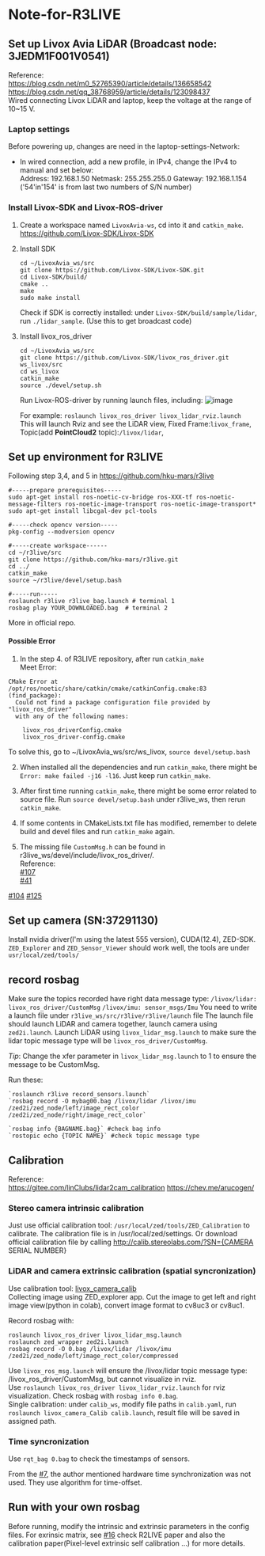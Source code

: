 # Note-for-R3LIVE

## Set up Livox Avia LiDAR (Broadcast node: 3JEDM1F001V0541)
Reference:  
https://blog.csdn.net/m0_52765390/article/details/136658542  
https://blog.csdn.net/qq_38768959/article/details/123098437  
Wired connecting Livox LiDAR and laptop, keep the voltage at the range of 10~15 V.

### Laptop settings
Before powering up, changes are need in the laptop-settings-Network:
- In wired connection, add a new profile, in IPv4, change the IPv4 to manual and set below:  
   Address: 192.168.1.50    Netmask: 255.255.255.0    Gateway: 192.168.1.154 ('54'in'154' is from last two numbers of S/N number)

### Install Livox-SDK and Livox-ROS-driver
1. Create a workspace named `LivoxAvia-ws`, cd into it and `catkin_make`.  
   https://github.com/Livox-SDK/Livox-SDK 
2. Install SDK   
   ```
   cd ~/LivoxAvia_ws/src
   git clone https://github.com/Livox-SDK/Livox-SDK.git
   cd Livox-SDK/build/
   cmake ..
   make
   sudo make install
   ```
   Check if SDK is correctly installed: under `Livox-SDK/build/sample/lidar`, run `./lidar_sample`. (Use this to get broadcast code)
   
4. Install livox_ros_driver
   ```
   cd ~/LivoxAvia_ws/src
   git clone https://github.com/Livox-SDK/livox_ros_driver.git ws_livox/src
   cd ws_livox
   catkin_make
   source ./devel/setup.sh
   ```
   Run Livox-ROS-driver by running launch files, including:
   ![image](https://github.com/AmberOlivia/Note-for-R3LIVE/assets/74347715/9b563386-fbff-4165-a795-dd9d2dfeab2a)

   For example: `roslaunch livox_ros_driver livox_lidar_rviz.launch`  
   This will launch Rviz and see the LiDAR view, Fixed Frame:`livox_frame`, Topic(add **PointCloud2** topic):`/livox/lidar`, 
   
## Set up environment for R3LIVE
Following step 3,4, and 5 in https://github.com/hku-mars/r3live  
```
#-----prepare prerequisites-----
sudo apt-get install ros-noetic-cv-bridge ros-XXX-tf ros-noetic-message-filters ros-noetic-image-transport ros-noetic-image-transport*
sudo apt-get install libcgal-dev pcl-tools

#-----check opencv version-----
pkg-config --modversion opencv

#-----create workspace------
cd ~/r3live/src
git clone https://github.com/hku-mars/r3live.git
cd ../
catkin_make
source ~/r3live/devel/setup.bash

#-----run-----
roslaunch r3live r3live_bag.launch # terminal 1
rosbag play YOUR_DOWNLOADED.bag  # terminal 2
```
More in official repo.

#### Possible Error
1. In the step 4. of R3LIVE repository, after run `catkin_make`  
Meet Error:
```
CMake Error at /opt/ros/noetic/share/catkin/cmake/catkinConfig.cmake:83 (find_package):
  Could not find a package configuration file provided by "livox_ros_driver"
  with any of the following names:

    livox_ros_driverConfig.cmake
    livox_ros_driver-config.cmake
```
To solve this, go to ~/LivoxAvia_ws/src/ws_livox, `source devel/setup.bash`

2. When installed all the dependencies and run `catkin_make`, there might be `Error: make failed -j16 -l16`.
   Just keep run `catkin_make`.

3. After first time running `catkin_make`, there might be some error related to source file.
   Run `source devel/setup.bash` under r3live_ws, then rerun `catkin_make`.

4. If some contents in CMakeLists.txt file has modified, remember to delete build and devel files and run `catkin_make` again.
5. The missing file `CustomMsg.h` can be found in r3live_ws/devel/include/livox_ros_driver/.  
Reference:  
[#107](https://github.com/Livox-SDK/livox_ros_driver/issues/107)  
[#41](https://github.com/Livox-SDK/livox_ros_driver/issues/41)

[#104](https://github.com/Livox-SDK/livox_ros_driver/issues/104)
[#125](https://github.com/Livox-SDK/livox_ros_driver/issues/125)

## Set up camera (SN:37291130)
Install nvidia driver(I'm using the latest 555 version), CUDA(12.4), ZED-SDK. 
`ZED_Explorer` and `ZED_Sensor_Viewer` should work well, the tools are under `usr/local/zed/tools/`

## record rosbag
Make sure the topics recorded have right data message type:
`/livox/lidar: livox_ros_driver/CustomMsg`
`/livox/imu: sensor_msgs/Imu`
You need to write a launch file under `r3live_ws/src/r3live/r3live/launch` file
The launch file should launch LiDAR and camera together, launch camera using `zed2i.launch`.
Launch LiDAR using `livox_lidar_msg.launch` to make sure the lidar topic message type will be `livox_ros_driver/CustomMsg`.

*Tip*: Change the xfer parameter in `livox_lidar_msg.launch` to 1 to ensure the message to be CustomMsg.

Run these:
```
`roslaunch r3live record_sensors.launch`  
`rosbag record -O mybag00.bag /livox/lidar /livox/imu /zed2i/zed_node/left/image_rect_color /zed2i/zed_node/right/image_rect_color`

`rosbag info {BAGNAME.bag}` #check bag info
`rostopic echo {TOPIC NAME}` #check topic message type
```

## Calibration
Reference:  
https://gitee.com/linClubs/lidar2cam_calibration
https://chev.me/arucogen/

### Stereo camera intrinsic calibration
Just use official calibration tool: `/usr/local/zed/tools/ZED_Calibration` to calibrate. The calibration file is in /usr/local/zed/settings.
Or download official calibration file by calling http://calib.stereolabs.com/?SN={CAMERA SERIAL NUMBER}

### LiDAR and camera extrinsic calibration (spatial syncronization)

Use calibration tool: [livox_camera_calib](https://github.com/hku-mars/livox_camera_calib)  
Collecting image using ZED_explorer app. Cut the image to get left and right image view(python in colab), convert image format to cv8uc3 or cv8uc1.

Record rosbag with:
```
roslaunch livox_ros_driver livox_lidar_msg.launch
roslaunch zed_wrapper zed2i.launch
rosbag record -O 0.bag /livox/lidar /livox/imu /zed2i/zed_node/left/image_rect_color/compressed
```
Use `livox_ros_msg.launch` will ensure the /livox/lidar topic message type: /livox_ros_driver/CustomMsg, but cannot visualize in rviz.  
Use `roslaunch livox_ros_driver livox_lidar_rviz.launch` for rviz visualization.
Check rosbag with `rosbag info 0.bag`.  
Single calibration: under `calib_ws`, modify file paths in `calib.yaml`, run `roslaunch livox_camera_Calib calib.launch`, result file will be saved in assigned path.

### Time syncronization
Use `rqt_bag 0.bag` to check the timestamps of sensors.

From the [#7](), the author mentioned hardware time synchronization was not used. They use algorithm for time-offset.


## Run with your own rosbag
Before running, modify the intrinsic and extrinsic parameters in the config files.
For exrinsic matrix, see [#16]() check R2LIVE paper and also the calibration paper(Pixel-level extrinsic self calibration ...) for more details. 



